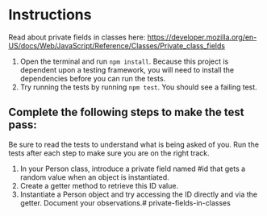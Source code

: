 # Instructions 
Read about private fields in classes here: https://developer.mozilla.org/en-US/docs/Web/JavaScript/Reference/Classes/Private_class_fields


1. Open the terminal and run `npm install`. Because this project is dependent upon a testing framework, you will need to install the dependencies before you can run the tests.
2. Try running the tests by running `npm test`. You should see a failing test.

## Complete the following steps to make the test pass:
Be sure to read the tests to understand what is being asked of you. Run the tests after each step to make sure you are on the right track.

1. In your Person class, introduce a private field named #id that gets a random value when an object is instantiated.
2. Create a getter method to retrieve this ID value.
3. Instantiate a Person object and try accessing the ID directly and via the getter. Document your observations.# private-fields-in-classes
